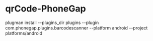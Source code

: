 qrCode-PhoneGap
===============

plugman install --plugins_dir plugins --plugin com.phonegap.plugins.barcodescanner --platform android --project platforms/android